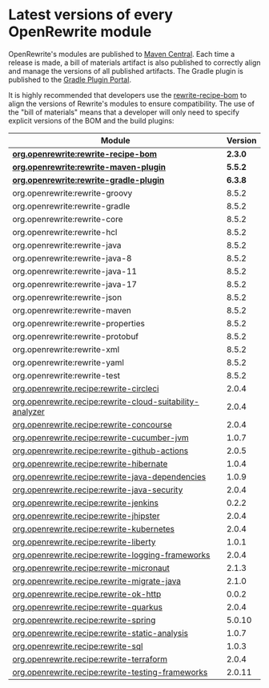 # Latest versions of every OpenRewrite module

OpenRewrite's modules are published to [Maven Central](https://search.maven.org/search?q=org.openrewrite). Each time a release is made, a bill of materials artifact is also published to correctly align and manage the versions of all published artifacts. The Gradle plugin is published to the [Gradle Plugin Portal](https://plugins.gradle.org/plugin/org.openrewrite.rewrite).

It is highly recommended that developers use the [rewrite-recipe-bom](https://github.com/openrewrite/rewrite-recipe-bom) to align the versions of Rewrite's modules to ensure compatibility. The use of the "bill of materials" means that a developer will only need to specify explicit versions of the BOM and the build plugins:

| Module                                                                                                                          | Version   |
| --------------------------------------------------------------------------------------------------------------------------------| ----------|
| [**org.openrewrite:rewrite-recipe-bom**](https://github.com/openrewrite/rewrite-recipe-bom)                                     | **2.3.0** |
| [**org.openrewrite:rewrite-maven-plugin**](https://github.com/openrewrite/rewrite-maven-plugin)                                 | **5.5.2** |
| [**org.openrewrite:rewrite-gradle-plugin**](https://github.com/openrewrite/rewrite-gradle-plugin)                               | **6.3.8** |
| org.openrewrite:rewrite-groovy                                                                                                  | 8.5.2     |
| org.openrewrite:rewrite-gradle                                                                                                  | 8.5.2     |
| org.openrewrite:rewrite-core                                                                                                    | 8.5.2     |
| org.openrewrite:rewrite-hcl                                                                                                     | 8.5.2     |
| org.openrewrite:rewrite-java                                                                                                    | 8.5.2     |
| org.openrewrite:rewrite-java-8                                                                                                  | 8.5.2     |
| org.openrewrite:rewrite-java-11                                                                                                 | 8.5.2     |
| org.openrewrite:rewrite-java-17                                                                                                 | 8.5.2     |
| org.openrewrite:rewrite-json                                                                                                    | 8.5.2     |
| org.openrewrite:rewrite-maven                                                                                                   | 8.5.2     |
| org.openrewrite:rewrite-properties                                                                                              | 8.5.2     |
| org.openrewrite:rewrite-protobuf                                                                                                | 8.5.2     |
| org.openrewrite:rewrite-xml                                                                                                     | 8.5.2     |
| org.openrewrite:rewrite-yaml                                                                                                    | 8.5.2     |
| org.openrewrite:rewrite-test                                                                                                    | 8.5.2     |
| [org.openrewrite.recipe:rewrite-circleci](https://github.com/openrewrite/rewrite-circleci)                                      | 2.0.4     |
| [org.openrewrite.recipe:rewrite-cloud-suitability-analyzer](https://github.com/openrewrite/rewrite-cloud-suitability-analyzer)  | 2.0.4     |
| [org.openrewrite.recipe:rewrite-concourse](https://github.com/openrewrite/rewrite-concourse)                                    | 2.0.4     |
| [org.openrewrite.recipe:rewrite-cucumber-jvm](https://github.com/openrewrite/rewrite-cucumber-jvm)                              | 1.0.7     |
| [org.openrewrite.recipe:rewrite-github-actions](https://github.com/openrewrite/rewrite-github-actions)                          | 2.0.5     |
| [org.openrewrite.recipe:rewrite-hibernate](https://github.com/openrewrite/rewrite-hibernate)                                    | 1.0.4     |
| [org.openrewrite.recipe:rewrite-java-dependencies](https://github.com/openrewrite/rewrite-java-dependencies)                    | 1.0.9     |
| [org.openrewrite.recipe:rewrite-java-security](https://github.com/openrewrite/rewrite-java-security)                            | 2.0.4     |
| [org.openrewrite.recipe:rewrite-jenkins](https://github.com/openrewrite/rewrite-jenkins)                                        | 0.2.2     |
| [org.openrewrite.recipe:rewrite-jhipster](https://github.com/openrewrite/rewrite-jhipster)                                      | 2.0.4     |
| [org.openrewrite.recipe:rewrite-kubernetes](https://github.com/openrewrite/rewrite-kubernetes)                                  | 2.0.4     |
| [org.openrewrite.recipe:rewrite-liberty](https://github.com/openrewrite/rewrite-liberty)                                        | 1.0.1     |
| [org.openrewrite.recipe:rewrite-logging-frameworks](https://github.com/openrewrite/rewrite-logging-frameworks)                  | 2.0.4     |
| [org.openrewrite.recipe:rewrite-micronaut](https://github.com/openrewrite/rewrite-micronaut)                                    | 2.1.3     |
| [org.openrewrite.recipe.rewrite-migrate-java](https://github.com/openrewrite/rewrite-migrate-java)                              | 2.1.0     |
| [org.openrewrite.recipe.rewrite-ok-http](https://github.com/openrewrite/rewrite-okhttp)                                         | 0.0.2     |
| [org.openrewrite.recipe:rewrite-quarkus](https://github.com/openrewrite/rewrite-quarkus)                                        | 2.0.4     |
| [org.openrewrite.recipe:rewrite-spring](https://github.com/openrewrite/rewrite-spring)                                          | 5.0.10    |
| [org.openrewrite.recipe:rewrite-static-analysis](https://github.com/openrewrite/rewrite-static-analysis)                        | 1.0.7     |
| [org.openrewrite.recipe:rewrite-sql](https://github.com/openrewrite/rewrite-sql)                                                | 1.0.3     |
| [org.openrewrite.recipe:rewrite-terraform](https://github.com/openrewrite/rewrite-terraform)                                    | 2.0.4     |
| [org.openrewrite.recipe:rewrite-testing-frameworks](https://github.com/openrewrite/rewrite-testing-frameworks)                  | 2.0.11    |
